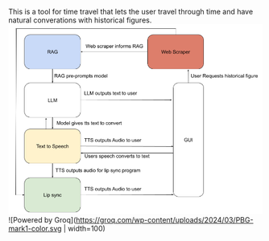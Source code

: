 This is a tool for time travel that lets the user travel through time and have natural converations with historical figures.
![Flow Chart](https://github.com/Alejandro-M-Perez/Rowdyhax-Timemachine/blob/main/images/Flow%20Chart.png)
![Powered by Groq](https://groq.com/wp-content/uploads/2024/03/PBG-mark1-color.svg | width=100)
